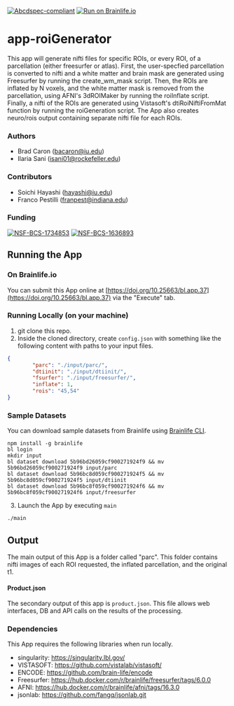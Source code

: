 [![Abcdspec-compliant](https://img.shields.io/badge/ABCD_Spec-v1.1-green.svg)](https://github.com/soichih/abcd-spec)
[![Run on Brainlife.io](https://img.shields.io/badge/Brainlife-bl.app.37-blue.svg)](https://doi.org/10.25663/bl.app.37)

# app-roiGenerator
This app will generate nifti files for specific ROIs, or every ROI, of a parcellation (either freesurfer or atlas). First, the user-specfied parcellation is converted to nifti and a white matter and brain mask are generated using Freesurfer by running the create_wm_mask script. Then, the ROIs are inflated by N voxels, and the white matter mask is removed from the parcellation, using AFNI's 3dROIMaker by running the roiInflate script. Finally, a nifti of the ROIs are generated using Vistasoft's dtiRoiNiftiFromMat function by running the roiGeneration script. The App also creates neuro/rois output containing separate nifti file for each ROIs.

### Authors
- Brad Caron (bacaron@iu.edu)
- Ilaria Sani (isani01@rockefeller.edu)

### Contributors
- Soichi Hayashi (hayashi@iu.edu)
- Franco Pestilli (franpest@indiana.edu)

### Funding
[![NSF-BCS-1734853](https://img.shields.io/badge/NSF_BCS-1734853-blue.svg)](https://nsf.gov/awardsearch/showAward?AWD_ID=1734853)
[![NSF-BCS-1636893](https://img.shields.io/badge/NSF_BCS-1636893-blue.svg)](https://nsf.gov/awardsearch/showAward?AWD_ID=1636893)

## Running the App 

### On Brainlife.io

You can submit this App online at [https://doi.org/10.25663/bl.app.37](https://doi.org/10.25663/bl.app.37) via the "Execute" tab.

### Running Locally (on your machine)

1. git clone this repo.
2. Inside the cloned directory, create `config.json` with something like the following content with paths to your input files.

```json
{
        "parc": "./input/parc/",
        "dtiinit": "./input/dtiinit/",
        "fsurfer": "./input/freesurfer/",
        "inflate": 1,
        "rois": "45,54" 
}
```

### Sample Datasets

You can download sample datasets from Brainlife using [Brainlife CLI](https://github.com/brain-life/cli).

```
npm install -g brainlife
bl login
mkdir input
bl dataset download 5b96bd26059cf900271924f9 && mv 5b96bd26059cf900271924f9 input/parc
bl dataset download 5b96bc8d059cf900271924f5 && mv 5b96bc8d059cf900271924f5 input/dtiinit
bl dataset download 5b96bc8f059cf900271924f6 && mv 5b96bc8f059cf900271924f6 input/freesurfer
```


3. Launch the App by executing `main`

```bash
./main
```

## Output

The main output of this App is a folder called "parc". This folder contains nifti images of each ROI requested, the inflated parcellation, and the original t1.

#### Product.json
The secondary output of this app is `product.json`. This file allows web interfaces, DB and API calls on the results of the processing. 

### Dependencies

This App requires the following libraries when run locally.

  - singularity: https://singularity.lbl.gov/
  - VISTASOFT: https://github.com/vistalab/vistasoft/
  - ENCODE: https://github.com/brain-life/encode
  - Freesurfer: https://hub.docker.com/r/brainlife/freesurfer/tags/6.0.0
  - AFNI: https://hub.docker.com/r/brainlife/afni/tags/16.3.0
  - jsonlab: https://github.com/fangq/jsonlab.git
